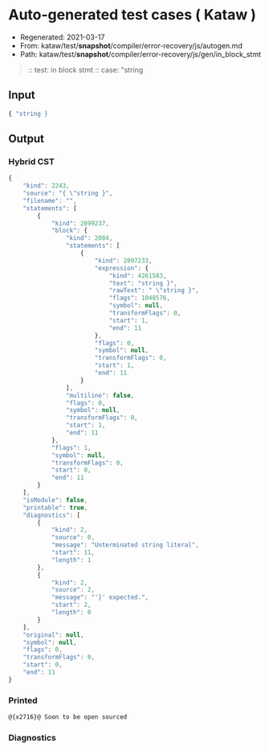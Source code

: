 # Auto-generated test cases ( Kataw )
- Regenerated: 2021-03-17
- From: kataw/test/__snapshot__/compiler/error-recovery/js/autogen.md
- Path: kataw/test/__snapshot__/compiler/error-recovery/js/gen/in_block_stmt
> :: test: in block stmt
> :: case: "string
## Input

`````js
{ "string }
`````

## Output

### Hybrid CST

```javascript
{
    "kind": 2243,
    "source": "{ \"string }",
    "filename": "",
    "statements": [
        {
            "kind": 2099237,
            "block": {
                "kind": 2084,
                "statements": [
                    {
                        "kind": 2097233,
                        "expression": {
                            "kind": 4261583,
                            "text": "string }",
                            "rawText": " \"string }",
                            "flags": 1048576,
                            "symbol": null,
                            "transformFlags": 0,
                            "start": 1,
                            "end": 11
                        },
                        "flags": 0,
                        "symbol": null,
                        "transformFlags": 0,
                        "start": 1,
                        "end": 11
                    }
                ],
                "multiline": false,
                "flags": 0,
                "symbol": null,
                "transformFlags": 0,
                "start": 1,
                "end": 11
            },
            "flags": 1,
            "symbol": null,
            "transformFlags": 0,
            "start": 0,
            "end": 11
        }
    ],
    "isModule": false,
    "printable": true,
    "diagnostics": [
        {
            "kind": 2,
            "source": 0,
            "message": "Unterminated string literal",
            "start": 11,
            "length": 1
        },
        {
            "kind": 2,
            "source": 2,
            "message": "'}' expected.",
            "start": 2,
            "length": 0
        }
    ],
    "original": null,
    "symbol": null,
    "flags": 0,
    "transformFlags": 0,
    "start": 0,
    "end": 11
}
```

### Printed

```javascript
@{x2716}@ Soon to be open sourced
```

### Diagnostics

```javascript

```

